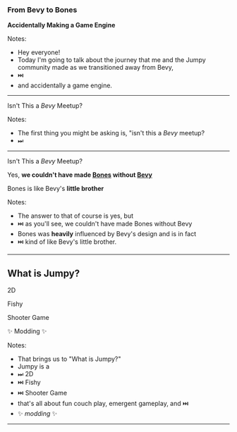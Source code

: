 <!--
Major points to cover:

- Why we we felt the need to move away from Bevy to our own solution.
- How we moved piece-by-piece away from Bevy to Bones.
- What the technology ended up, and how it works.
 -->

### From Bevy to Bones

<!-- .slide: data-timing="10" -->

**Accidentally Making a Game Engine** <!-- .element: class="fragment" data -->

Notes:

- Hey everyone!
- Today I'm going to talk about the journey that me and the Jumpy community made
  as we transitioned away from Bevy,
- ⏭️
- and accidentally a game engine.

---

<!-- .slide: data-auto-animate -->

Isn't This a _Bevy_ Meetup?

Notes:
- The first thing you might be asking is, "isn't this a _Bevy_ meetup?
- ⏭
---

<!-- .slide: data-auto-animate -->

Isn't This a _Bevy_ Meetup?

Yes, **we couldn't have made <u>Bones</u> without <u>Bevy</u>**

Bones is like Bevy's **little brother**

<!-- .element: class="fragment" style="margin-top: 1em"  -->

Notes:
- The answer to that of course is yes, but
- ⏭️ as you'll see, we couldn't have made Bones without Bevy
- Bones was **heavily** influenced by Bevy's design and is in fact
- ⏭️ kind of like Bevy's little brother.
---

## What is Jumpy?

<!-- .slide: data-timing="10" data-background-video="jumpy-presentation.webm" data-background-video-muted="true" data-background-opacity="0.50" data-background-video-loop="true" -->

2D <!-- .element: class="fragment fade-left"  -->

Fishy <!-- .element: class="fragment fade-right"  -->

Shooter Game <!-- .element: class="fragment fade-up"  -->

✨ Modding ✨ <!-- .element: class="fragment"  -->

Notes:
- That brings us to "What is Jumpy?"
- Jumpy is a
- ⏭ ️2D
- ⏭️ Fishy
- ⏭️ Shooter Game
- that's all about fun couch play, emergent gameplay, and ⏭️
- ✨ _modding_ ✨

---


